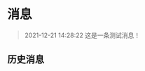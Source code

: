 # 消息

[annotation]: [id] (72acbc45-8202-4a76-8a0e-110f329a6fff)
[annotation]: [status] (static)
[annotation]: [create_time] (2021-12-21 14:25:54)
[annotation]: [comments] (true)

> 2021-12-21 14:28:22 这是一条测试消息！

## 历史消息
